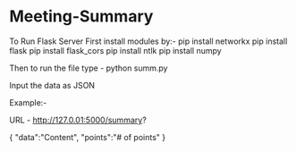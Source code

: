 # Meeting-Summary
To Run Flask Server
First install modules by:-
pip install networkx
pip install flask
pip install flask_cors
pip install ntlk
pip install numpy 

Then to run the file type - python summ.py 

Input the data as JSON 

Example:-

URL - http://127.0.01:5000/summary?

{
  "data":"Content",
  "points":"# of points"
}
